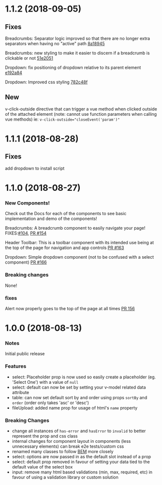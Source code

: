 # 1.1.2 (2018-09-05)

## Fixes

Breadcrumbs: Separator logic improved so that there are no longer extra separators when having no "active" path [8a18945](https://github.com/AmpleOrganics/Blaze.vue/pull/178/commits/8a18945e29459071c213652b23bacdb99f5461c1)

Breadcrumbs: new styling to make it easier to discern if a breadcrumb is clickable or not [51e2051](https://github.com/AmpleOrganics/Blaze.vue/pull/178/commits/51e205136fdee25281e6e3cfb5a68e6e3204010c)

Dropdown: fix positioning of dropdown relative to its parent element [e192a84](https://github.com/AmpleOrganics/Blaze.vue/pull/178/commits/e192a841e6639a8f1ff6addb572bf24b24baff7d)

Dropdown: Improved css styling [782c48f](https://github.com/AmpleOrganics/Blaze.vue/pull/178/commits/782c48fc7eb5ba3be8db97e762dcf3a55c13c89b)

## New

v-click-outside directive that can trigger a vue method when clicked outside of the attached element (note: cannot use function parameters when calling vue methods) ie: `v-click-outside="closeEvent('param')"`

# 1.1.1 (2018-08-28)

## Fixes

add dropdown to install script

# 1.1.0 (2018-08-27)

### New Components!

Check out the Docs for each of the components to see basic implementation and demo of the components!

Breadcrumbs: A breadcrumb component to easily navigate your page!  FIXES:[#104](https://github.com/AmpleOrganics/Blaze.vue/issues/104), [PR #154](https://github.com/AmpleOrganics/Blaze.vue/pull/154)

Header Toolbar: This is a toolbar component with its intended use being at the top of the page for navigation and app controls [PR #163](https://github.com/AmpleOrganics/Blaze.vue/pull/163)

Dropdown: Simple dropdown component (not to be confused with a select component) [PR #166](https://github.com/AmpleOrganics/Blaze.vue/pull/166)

### Breaking changes

None!

### fixes

Alert now properly goes to the top of the page at all times [PR 156](https://github.com/AmpleOrganics/Blaze.vue/pull/156)

# 1.0.0 (2018-08-13)

### Notes

Initial public release

### Features

* select: Placeholder prop is now used so easily create a placeholder (eg. 'Select One') with a value of `null`
* select: default can now be set by setting your v-model related data attribute
* table: can now set default sort by and order using props `sortBy` and `order` (order only takes 'asc' or 'desc')
* fileUpload: added name prop for usage of html's `name` property

### Breaking Changes

* change all instances of `has-error` and `hasError` to `invalid` to better represent the prop and css class
* internal changes for component layout in components (less unnecessary elements) can break e2e tests/custom css
* renamed many classes to follow [BEM](http://getbem.com/naming/) more closely
* select: options are now passed in as the default slot instead of a prop
* select: default prop removed in favour of setting your data tied to the default value of the select box
* input: remove many html based validations (min, max, required, etc) in favour of using a validation library or custom solution
